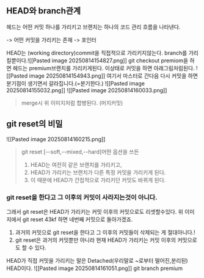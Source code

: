 ##  HEAD와 branch관계
헤드는 어떤 커밋 하나를 가리키고
브랜치는 하나의 코드 관리 흐름을 나타낸다.

-> 어떤 커밋을 가리키는 존재 -> 포인터

HEAD는 (working directory)commit을 직접적으로 가리키지않는다. branch를 가리킬뿐이다.![[Pasted image 20250814154827.png]]
git checkout premiom을 하면 헤드는 premium브랜치를 가리키게된다. 이상태로 커밋을 하면 아래그림처럼된다.
![[Pasted image 20250814154943.png]]
여기서 마스터로 간다음 다시 커밋을 하면 분기점이 생기면서 갈라집니다.(=분기한다.)
![[Pasted image 20250814155032.png]]
![[Pasted image 20250814160033.png]]
> merge시 위 이미지처럼 합병된다. (머지커밋)

## git reset의 비밀
![[Pasted image 20250814160215.png]]
>git reset \[--soft,--mixed,--hard]어떤 옵션을 쓰든
>1. HEAD는 여전히 같은 브랜치를 가리키고,
>2. HEAD가 가리키는 브랜치가 다른 특정 커밋을 가리키게 된다.
>3. 이 때문에 HEAD가 간접적으로 가리키던 커밋도 바뀌게 된다.

### **git reset을 한다고 그 이후의 커밋이 사라지는것이 아니다.**
그래서 git reset은 HEAD가 가리키는 커밋 이후의 커밋으로도 리셋할수있다.
위 이미지에서 git reset 43kf 하면 네번째 커밋으로 돌아가겠죠.

1. 과거의 커밋으로 git reset을 한다고 그 이후의 커밋들이 삭제되는 게 절대아니다.!
2. git reset은 과거의 커밋뿐만 아니라 현재 HEAD가 가리키는 커밋 이후의 커밋으로도 할 수 있다.

HEAD가 직접 커밋을 가리키는 말은 Detached(우리말로 ~로부터 떨어진,분리된) HEAD이다.
![[Pasted image 20250814161051.png]]
git branch premium